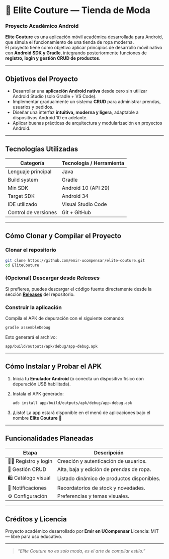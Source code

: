 # 👗 Elite Couture — Tienda de Moda
### Proyecto Académico Android

**Elite Couture** es una aplicación móvil académica desarrollada para Android, que simula el funcionamiento de una tienda de ropa moderna.  
El proyecto tiene como objetivo aplicar principios de desarrollo móvil nativo con **Android SDK y Gradle**, integrando posteriormente funciones de **registro, login y gestión CRUD de productos**.

---

## Objetivos del Proyecto

- Desarrollar una **aplicación Android nativa** desde cero sin utilizar Android Studio (solo Gradle + VS Code).
- Implementar gradualmente un sistema **CRUD** para administrar prendas, usuarios y pedidos.
- Diseñar una interfaz **intuitiva, moderna y ligera**, adaptable a dispositivos Android 10 en adelante.
- Aplicar buenas prácticas de arquitectura y modularización en proyectos Android.

---

## Tecnologías Utilizadas

| Categoría | Tecnología / Herramienta |
|------------|---------------------------|
| Lenguaje principal | Java |
| Build system | Gradle |
| Min SDK | Android 10 (API 29) |
| Target SDK | Android 34 |
| IDE utilizado | Visual Studio Code |
| Control de versiones | Git + GitHub |

---

## Cómo Clonar y Compilar el Proyecto

### Clonar el repositorio

```bash
git clone https://github.com/emir-ucompensar/elite-couture.git
cd EliteCouture
````

### (Opcional) Descargar desde *Releases*

Si prefieres, puedes descargar el código fuente directamente desde la sección **[Releases](https://github.com/emir-ucompensar/elite-couture/releases)** del repositorio.

### Construir la aplicación

Compila el APK de depuración con el siguiente comando:

```bash
gradle assembleDebug
```

Esto generará el archivo:

```
app/build/outputs/apk/debug/app-debug.apk
```

---

## Cómo Instalar y Probar el APK

1. Inicia tu **Emulador Android** (o conecta un dispositivo físico con depuración USB habilitada).
2. Instala el APK generado:

   ```bash
   adb install app/build/outputs/apk/debug/app-debug.apk
   ```
3. ¡Listo! La app estará disponible en el menú de aplicaciones bajo el nombre **Elite Couture** 👗

---

## Funcionalidades Planeadas

| Etapa                  | Descripción                                |
| ---------------------- | ------------------------------------------ |
| 🧍‍♀️ Registro y login | Creación y autenticación de usuarios.      |
| 👚 Gestión CRUD        | Alta, baja y edición de prendas de ropa.   |
| 🛍️ Catálogo visual    | Listado dinámico de productos disponibles. |
| 💬 Notificaciones      | Recordatorios de stock y novedades.        |
| ⚙️ Configuración       | Preferencias y temas visuales.             |

---

## Créditos y Licencia

Proyecto académico desarrollado por **Emir en UCompensar**
Licencia: 
MIT — libre para uso educativo.

---

> *“Elite Couture no es solo moda, es el arte de compilar estilo.”*

```
